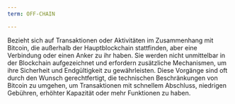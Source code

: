 ```yaml
---
term: OFF-CHAIN

---
```

Bezieht sich auf Transaktionen oder Aktivitäten im Zusammenhang mit Bitcoin, die außerhalb der Hauptblockchain stattfinden, aber eine Verbindung oder einen Anker zu ihr haben. Sie werden nicht unmittelbar in der Blockchain aufgezeichnet und erfordern zusätzliche Mechanismen, um ihre Sicherheit und Endgültigkeit zu gewährleisten. Diese Vorgänge sind oft durch den Wunsch gerechtfertigt, die technischen Beschränkungen von Bitcoin zu umgehen, um Transaktionen mit schnellem Abschluss, niedrigen Gebühren, erhöhter Kapazität oder mehr Funktionen zu haben.